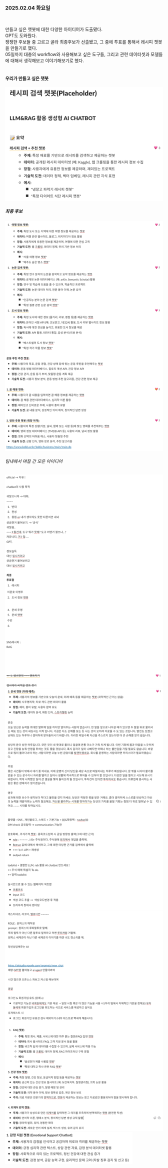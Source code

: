 ### 2025.02.04 화요일  
<br>  

만들고 싶은 챗봇에 대한 다양한 아이디어가 도출됐다.  
GPT도 도와줬다.  
쟁쟁한 후보들 중 고르고 골라 최종후보가 선출됐고, 그 중에 투표를 통해서 레시피 챗봇을 만들기로 했다.  
05일까지 대충의 workflow와 사용해보고 싶은 도구들, 그리고 관련 데이터셋과 모델들에 대해서 생각해보고 이야기해보기로 했다.  
<br>  

#### 우리가 만들고 싶은 챗봇  
![우리가 만들고 싶은 챗봇](결과.png)  
##### 최종 후보  
![최종 후보](최종후보.png)  
######  팀내에서 며칠 간 모은 아이디어
![Slack tab에 며칠 간 모은 아이디어](brainstorming_1.png)  
![Slack tab에 며칠 간 모은 아이디어](brainstorming_2.png)  
![Slack tab에 며칠 간 모은 아이디어](brainstorming_3.png)  
![Slack tab에 며칠 간 모은 아이디어](brainstorming_4.png)  


